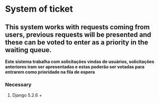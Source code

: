 # System of ticket

## This system works with requests coming from users, previous requests will be presented and these can be voted to enter as a priority in the waiting queue.
**Este sistema trabalha com solicitações vindas de usuários, solicitações anteriores iram ser apresentadas e estas poderão ser votadas para entrarem como prioridade na fila de espera**

### Necessary
1. Django 5.2.6 + 